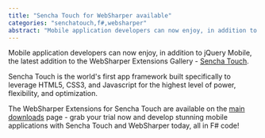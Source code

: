 ```yaml
---
title: "Sencha Touch for WebSharper available"
categories: "senchatouch,f#,websharper"
abstract: "Mobile application developers can now enjoy, in addition to jQuery Mobile, the latest addition to the WebSharper Extensions Gallery - Sencha Touch."
---
```

Mobile application developers can now enjoy, in addition to jQuery Mobile, the latest addition to the WebSharper Extensions Gallery - [Sencha Touch](http://www.sencha.com/products/touch/).

<quote>Sencha Touch is the world's first app framework built specifically to leverage HTML5, CSS3, and Javascript for the highest level of power, flexibility, and optimization.</quote>

The WebSharper Extensions for Sencha Touch are available on the [main downloads](http://www.websharper.com/Downloads.aspx) page - grab your trial now and develop stunning mobile applications with Sencha Touch and WebSharper today, all in F# code!